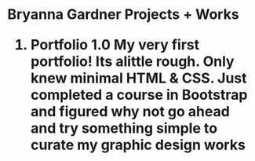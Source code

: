 <h1>Bryanna Gardner Projects + Works

1. Portfolio 1.0
My very first portfolio! Its alittle rough. Only knew minimal HTML & CSS. Just completed a course in Bootstrap and figured why not go ahead and try something simple to curate my graphic design works
